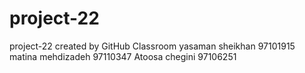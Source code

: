 # project-22
project-22 created by GitHub Classroom
yasaman sheikhan 97101915
matina mehdizadeh 97110347
Atoosa chegini 97106251
